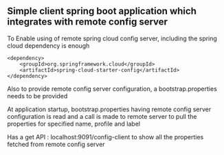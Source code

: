 ## Simple client spring boot application which integrates with remote config server

To Enable using of remote spring cloud config server, including the spring cloud dependency is enough
```
<dependency>
	<groupId>org.springframework.cloud</groupId>
	<artifactId>spring-cloud-starter-config</artifactId>
</dependency>
```
Also to provide remote config server configuration, a bootstrap.properties needs to be provided

At application startup, bootstrap.properties having remote config server configuration is read and a call is made to remote server to pull the properties for specified name, profile and label

Has a get API : localhost:9091/config-client to show all the properties fetched from remote config server

